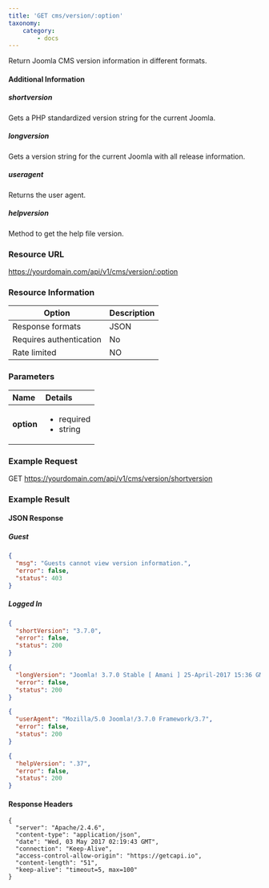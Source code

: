 ```yaml
---
title: 'GET cms/version/:option'
taxonomy:
    category:
        - docs
---
```


Return Joomla CMS version information in different formats.

#### Additional Information

##### shortversion
Gets a PHP standardized version string for the current Joomla.

##### longversion
Gets a version string for the current Joomla with all release information.

##### useragent
Returns the user agent.

##### helpversion
Method to get the help file version.


### Resource URL
https://yourdomain.com/api/v1/cms/version/:option

### Resource Information

| Option | Description |
| ------ | ----------- |
| Response formats   | JSON |
| Requires authentication | No |
| Rate limited    | NO |

### Parameters

|  Name  |  Details  |  
|  :-----          |  :-----          |
|  **option** | <ul><li>required</li><li>string</li></ul> |

### Example Request

GET
https://yourdomain.com/api/v1/cms/version/shortversion

### Example Result

#### JSON Response

##### Guest
```json
{
  "msg": "Guests cannot view version information.",
  "error": false,
  "status": 403
}
```
##### Logged In
```json
{
  "shortVersion": "3.7.0",
  "error": false,
  "status": 200
}
```
```json
{
  "longVersion": "Joomla! 3.7.0 Stable [ Amani ] 25-April-2017 15:36 GMT",
  "error": false,
  "status": 200
}
```
```json
{
  "userAgent": "Mozilla/5.0 Joomla!/3.7.0 Framework/3.7",
  "error": false,
  "status": 200
}
```
```json
{
  "helpVersion": ".37",
  "error": false,
  "status": 200
}
```

#### Response Headers
```
{
  "server": "Apache/2.4.6",
  "content-type": "application/json",
  "date": "Wed, 03 May 2017 02:19:43 GMT",
  "connection": "Keep-Alive",
  "access-control-allow-origin": "https://getcapi.io",
  "content-length": "51",
  "keep-alive": "timeout=5, max=100"
}
```